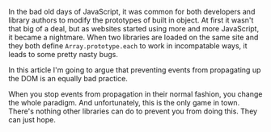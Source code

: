 <!--
{
  "layout": "article",
  "title": "Stopping Event Propagation Breaks the Web",
  "date": "2014-04-29T21:02:45-07:00",
  "draft": true,
  "tags": [
    "JavaScript",
    "HTML"
  ]
}
-->

In the bad old days of JavaScript, it was common for both developers and library authors to modify the prototypes of built in object. At first it wasn't that big of a deal, but as websites started using more and more JavaScript, it became a nightmare. When two libraries are loaded on the same site and they both define `Array.prototype.each` to work in incompatable ways, it leads to some pretty nasty bugs.

In this article I'm going to argue that preventing events from propagating up the DOM is an equally bad practice.

When you stop events from propagation in their normal fashion, you change the whole paradigm. And unfortunately, this is the only game in town. There's nothing other libraries can do to prevent you from doing this. They can just hope.

